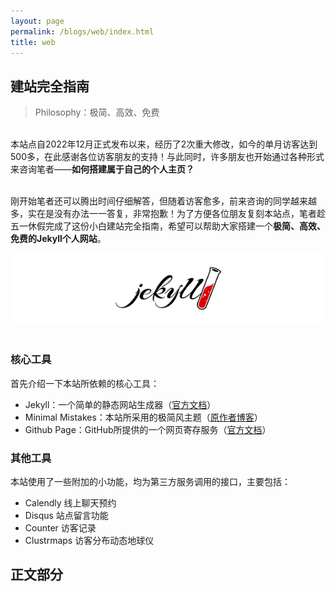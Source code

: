 ```yaml
---
layout: page
permalink: /blogs/web/index.html
title: web
---
```


## 建站完全指南

> Philosophy：极简、高效、免费

<br>本站点自2022年12月正式发布以来，经历了2次重大修改，如今的单月访客达到500多，在此感谢各位访客朋友的支持！与此同时，许多朋友也开始通过各种形式来咨询笔者——**如何搭建属于自己的个人主页？**

<br>刚开始笔者还可以腾出时间仔细解答，但随着访客愈多，前来咨询的同学越来越多，实在是没有办法一一答复，非常抱歉！为了方便各位朋友复刻本站点，笔者趁五一休假完成了这份小白建站完全指南，希望可以帮助大家搭建一个**极简、高效、免费的Jekyll个人网站**。

<center>
<img src="/blogs/web.assets/jekyll-logo.png">
</center>
<br>

### 核心工具

首先介绍一下本站所依赖的核心工具：

- Jekyll：一个简单的静态网站生成器（[官方文档](https://www.jekyll.com.cn/)）
- Minimal Mistakes：本站所采用的极简风主题（[原作者博客](https://mademistakes.com/)）
- Github Page：GitHub所提供的一个网页寄存服务（[官方文档](https://docs.github.com/zh/pages)）

### 其他工具

本站使用了一些附加的小功能，均为第三方服务调用的接口，主要包括：

- Calendly 线上聊天预约
- Disqus 站点留言功能
- Counter 访客记录
- Clustrmaps 访客分布动态地球仪

## 正文部分
